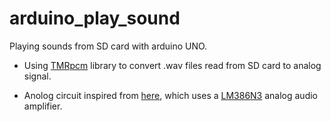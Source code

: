 # arduino_play_sound
Playing sounds from SD card with arduino UNO. 

- Using [TMRpcm](https://github.com/TMRh20/TMRpcm) library to convert .wav files read from SD card to analog signal.

- Anolog circuit inspired from [here](https://www.arduino.cc/en/Tutorial/SimpleAudioPlayer), which uses a [LM386N3](http://www.ti.com/lit/ds/symlink/lm386.pdf) analog audio amplifier.
 

 
 
